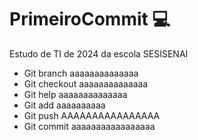 # PrimeiroCommit 💻
Estudo de TI de 2024 da escola SESISENAI

- Git branch
  aaaaaaaaaaaaaa
- Git checkout
  aaaaaaaaaaaaaa
- Git help
  aaaaaaaaaaaaaa
- Git add
  aaaaaaaaaa
- Git push
  AAAAAAAAAAAAAAAA
- Git commit
  aaaaaaaaaaaaaaaaa
